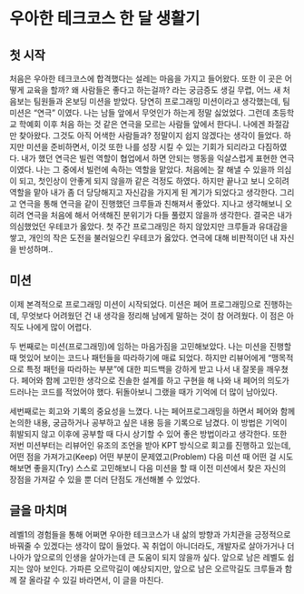 # 우아한 테크코스 한 달 생활기
## 첫 시작
처음은 우아한 테크코스에 합격했다는 설레는 마음을 가지고 들어왔다.
또한 이 곳은 어떻게 교육을 할까? 왜 사람들은 좋다고 하는걸까? 라는 궁금증도 생길 무렵, 어느 새 처음보는 팀원들과 온보딩 미션을 받았다.
당연히 프로그래밍 미션이라고 생각했는데, 팀 미션은 “연극” 이였다. 나는 남들 앞에서 무엇인가 하는게 정말 싫었었다.
그런데 초등학교 학예회 이후 처음 하는 것 같은 연극을 모르는 사람들 앞에서 한다니.
나에겐 좌절감만 찾아왔다.
그것도 아직 어색한 사람들과? 정말이지 쉽지 않겠다는 생각이 들었다.
하지만 미션을 준비하면서, 이것 또한 나를 성장 시킬 수 있는 기회가 되리라고 다짐하였다.
내가 했던 연극은 빌런 역할이 협업에서 하면 안되는 행동을 익살스럽게 표현한 연극이였다.
나는 그 중에서 빌런에 속하는 역할을 맡았다.
처음에는 잘 해낼 수 있을까 의심이 되고, 첫인상이 안좋게 되지 않을까 같은 걱정도 하였다.
하지만 끝나고 보니 오히려 역할을 맡아 내가 좀 더 당당해지고 자신감을 가지게 된 계기가 되었다고 생각한다.
그리고 연극을 통해 연극을 같이 진행했던 크루들과 친해져서 좋았다.
지나고 생각해보니 오히려 연극을 처음에 해서 어색해진 분위기가 다들 풀렸지 않을까 생각한다. 
결국은 내가 의심했었던 우테코가 옳았다.
첫 주간 프로그래밍은 하지 않았지만 크루들과 유대감을 쌓고, 개인의 작은 도전을 불러일으킨 우테코가 옳았다.
연극에 대해 비판적이던 내 자신을 반성하며..
## 미션
이제 본격적으로 프로그래밍 미션이 시작되었다.
미션은 페어 프로그래밍으로 진행하는데, 무엇보다 어려웠던 건 내 생각을 정리해 남에게 말하는 것이 참 어려웠다.
이 점은 아직도 나에게 많이 어렵다.

두 번째로는 미션(프로그래밍)에 임하는 마음가짐을 고민해보았다.
나는 미션을 진행할 때 멋있어 보이는 코드나 패턴들을 따라하기에 매료 되었다.
하지만 리뷰어에게 “맹목적으로 특정 패턴을 따라하는 부분”에 대한 피드백을 강하게 받고 나서 내 잘못을 깨우쳤다.
페어와 함께 고민한 생각으로 진솔한 설계를 하고 구현을 해 나와 내 페어의 의도가 드러나는 코드를 적었어야 했다.
뒤돌아보니 그랬을 때가 기억에 더 많이 남아있다.

세번째로는 회고와 기록의 중요성을 느꼈다.
나는 페어프로그래밍을 하면서 페어와 함께 논의한 내용, 궁금하거나 공부하고 싶은 내용 등을 기록으로 남겼다.
이 방법은 기억이 휘발되지 않고 이후에 공부할 때 다시 상기할 수 있어 좋은 방법이라고 생각한다.
또한 저번 미션부터는 리뷰어인 유조의 조언을 받아 KPT 방식으로 회고를 진행하고 있는데,
어떤 점을 가져가고(Keep) 어떤 부분이 문제였고(Problem) 다음 미션 때 어떤 걸 시도해보면 좋을지(Try) 스스로 고민해보니 다음 미션을 할 때 이전 미션에서 찾은 자신의 장점을 가져갈 수 있을 뿐 더러 단점도 개선해볼 수 있었다.

## 글을 마치며
레벨1의 경험들을 통해 어쩌면 우아한 테크코스가 내 삶의 방향과 가치관을 긍정적으로 바꿔줄 수 있겠다는 생각이 많이 들었다.
꼭 취업이 아니더라도, 개발자로 살아가거나 더 나아가 앞으로의 인생을 살아가는데 큰 도움이 되지 않을까 싶다.
앞으로 남은 레벨도 쉽지는 않아 보인다.
가파른 오르막길이 예상되지만, 앞으로 남은 오르막길도 크루들과 함께 잘 올라갈 수 있길 바라면서, 이 글을 마친다.
